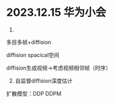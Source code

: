 # 2023.12.15 华为小会

1. 

多目多帧+diffision

diffision spacical空间

diffision生成视频->考虑视频相邻帧（时序）

2. 自监督diffision深度估计



扩散模型：DDP DDPM

